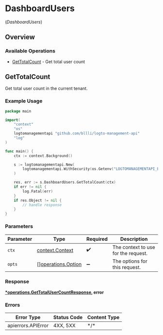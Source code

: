 # DashboardUsers
(*DashboardUsers*)

## Overview

### Available Operations

* [GetTotalCount](#gettotalcount) - Get total user count

## GetTotalCount

Get total user count in the current tenant.

### Example Usage

```go
package main

import(
	"context"
	"os"
	logtomanagementapi "github.com/bllli/logto-management-api"
	"log"
)

func main() {
    ctx := context.Background()

    s := logtomanagementapi.New(
        logtomanagementapi.WithSecurity(os.Getenv("LOGTOMANAGEMENTAPI_BEARER_AUTH")),
    )

    res, err := s.DashboardUsers.GetTotalCount(ctx)
    if err != nil {
        log.Fatal(err)
    }
    if res.Object != nil {
        // handle response
    }
}
```

### Parameters

| Parameter                                                | Type                                                     | Required                                                 | Description                                              |
| -------------------------------------------------------- | -------------------------------------------------------- | -------------------------------------------------------- | -------------------------------------------------------- |
| `ctx`                                                    | [context.Context](https://pkg.go.dev/context#Context)    | :heavy_check_mark:                                       | The context to use for the request.                      |
| `opts`                                                   | [][operations.Option](../../models/operations/option.md) | :heavy_minus_sign:                                       | The options for this request.                            |

### Response

**[*operations.GetTotalUserCountResponse](../../models/operations/gettotalusercountresponse.md), error**

### Errors

| Error Type         | Status Code        | Content Type       |
| ------------------ | ------------------ | ------------------ |
| apierrors.APIError | 4XX, 5XX           | \*/\*              |